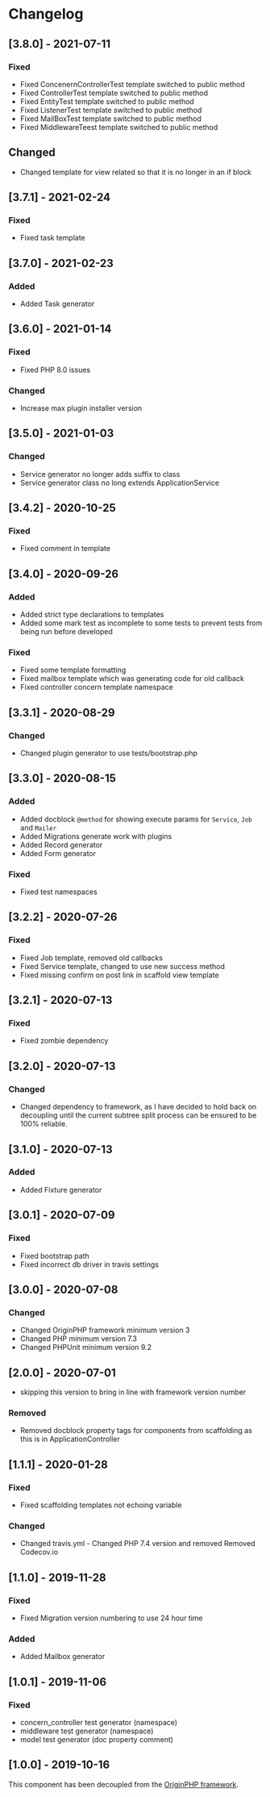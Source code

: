 # Changelog


## [3.8.0] - 2021-07-11

### Fixed

- Fixed ConcenernControllerTest template switched to public method
- Fixed ControllerTest template switched to public method
- Fixed EntityTest template switched to public method
- Fixed ListenerTest template switched to public method
- Fixed MailBoxTest template switched to public method
- Fixed MiddlewareTeest template switched to public method

## Changed

-  Changed template for view related so that it is no longer in an if block

## [3.7.1] - 2021-02-24

### Fixed

- Fixed task template

## [3.7.0] - 2021-02-23

### Added

- Added Task generator

## [3.6.0] - 2021-01-14

### Fixed

- Fixed PHP 8.0 issues

### Changed

- Increase max plugin installer version

## [3.5.0] - 2021-01-03

### Changed

- Service generator no longer adds suffix to class
- Service generator class no long extends ApplicationService

## [3.4.2] - 2020-10-25

### Fixed

- Fixed comment in template

## [3.4.0] - 2020-09-26

### Added

- Added strict type declarations to templates
- Added some mark test as incomplete to some tests to prevent tests from being run before developed

### Fixed

- Fixed some template formatting
- Fixed mailbox template which was generating code for old callback
- Fixed controller concern template namespace

## [3.3.1] - 2020-08-29

### Changed

- Changed plugin generator to use tests/bootstrap.php

## [3.3.0] - 2020-08-15

### Added

- Added docblock `@method` for showing execute params for `Service`, `Job` and `Mailer`
- Added Migrations generate work with plugins
- Added Record generator
- Added Form generator

### Fixed

- Fixed test namespaces

## [3.2.2] - 2020-07-26

### Fixed

- Fixed Job template, removed old callbacks
- Fixed Service template, changed to use new success method
- Fixed missing confirm on post link in scaffold view template

## [3.2.1] - 2020-07-13

### Fixed

- Fixed zombie dependency

## [3.2.0] - 2020-07-13

### Changed

- Changed dependency to framework, as I have decided to hold back on decoupling until the current subtree split process can be ensured to be 100% reliable.

## [3.1.0] - 2020-07-13

### Added

- Added Fixture generator

## [3.0.1] - 2020-07-09

### Fixed

- Fixed bootstrap path
- Fixed incorrect db driver in travis settings

## [3.0.0] - 2020-07-08

### Changed

- Changed OriginPHP framework minimum version 3
- Changed PHP minimum version 7.3
- Changed PHPUnit minimum version 9.2

## [2.0.0] - 2020-07-01

- skipping this version to bring in line with framework version number

### Removed

- Removed docblock property tags for components from scaffolding as this is in ApplicationController

## [1.1.1] - 2020-01-28

### Fixed

- Fixed scaffolding templates not echoing variable

### Changed

- Changed travis.yml - Changed PHP 7.4 version and removed Removed Codecov.io

## [1.1.0] - 2019-11-28

### Fixed

- Fixed Migration version numbering to use 24 hour time

### Added

- Added Mailbox generator

## [1.0.1] - 2019-11-06

### Fixed

- concern_controller test generator (namespace)
- middleware test generator (namespace)
- model test generator (doc property comment)

## [1.0.0] - 2019-10-16

This component has been decoupled from the [OriginPHP framework](https://www.originphp.com/).
